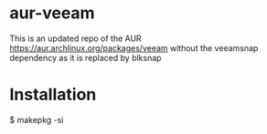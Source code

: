 # aur-veeam
This is an updated repo of the AUR https://aur.archlinux.org/packages/veeam without the veeamsnap dependency as it is replaced by blksnap

# Installation
$ makepkg -si
